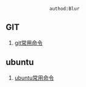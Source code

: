 					authod:Blur

## GIT

1. [git常用命令](./git/git.md) 




## ubuntu
1. [ubuntu常用命令]('./ubuntu/ubuntu.md')


